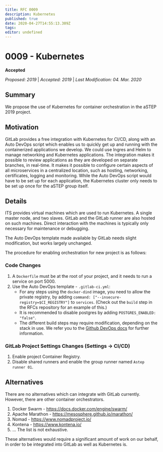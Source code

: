 ```yaml
---
title: RFC 0009
description: Kubernetes
published: true
date: 2020-04-27T14:55:13.309Z
tags: 
editor: undefined
---
```


# 0009 - Kubernetes
**Accepted** 

*Proposed: 2019* | *Accepted: 2019* | *Last Modification: 04. Mar. 2020*

## Summary

We propose the use of Kubernetes for container orchestration in the aSTEP 2019 project.

## Motivation

GitLab provides a free integration with Kubernetes for CI/CD, along with an Auto DevOps script which enables us to quickly get up and running with the containerized applications we develop. We could use Ingres and Helm to manage networking and Kubernetes applications.
The integration makes it possible to review applications as they are developed on separate branches, in real-time.
It makes it possible to configure certain aspects of all microservices in a centralized location, such as hosting, networking, certificates, logging and monitoring.
While the Auto DevOps script would have to be set up for each application, the Kubernetes cluster only needs to be set up once for the aSTEP group itself.

## Details

ITS provides virtual machines which are used to run Kubernetes. A single master node, and two slaves. GitLab and the GitLab runner are also hosted on such machines.
Direct interaction with the machines is typically only necessary for maintenance or debugging.

The Auto DevOps template made available by GitLab needs slight modification, but works largely unchanged.

The procedure for enabling orchestration for new project is as follows:

### Code Changes
1. A `Dockerfile` must be at the root of your project, and it needs to run a service on port 5000.
1. Use the Auto DevOps template - `.gitlab-ci.yml`:
    - For any steps using the `docker-dind` image, you need to allow the private registry, by adding `command: ["--insecure-registry=$CI_REGISTRY"]` to `services`. (Check out the `build` step in the RFCs repository for an example of this.)
    - It is recommended to disable postgres by adding `POSTGRES_ENABLED: "false"`.
    - The different build steps may require modification, depending on the stack in use. We refer you to the [Github DevOps docs](https://docs.gitlab.com/ee/topics/autodevops/) for further information.

### GitLab Project Settings Changes (Settings -> CI/CD)
1. Enable project Container Registry.
1. Disable shared runners and enable the group runner named `Astep runner 01`.

## Alternatives

There are no alternatives which can integrate with GitLab currently. However, there are other container orchestrators.

1. Docker Swarm - https://docs.docker.com/engine/swarm/
2. Apache Marathon - https://mesosphere.github.io/marathon/
3. Nomad - https://www.nomadproject.io/
4. Kontena - https://www.kontena.io/
5. ... The list is not exhaustive.

These alternatives would require a significant amount of work on our behalf, in order to be integrated into GitLab as well as Kubernetes is.
